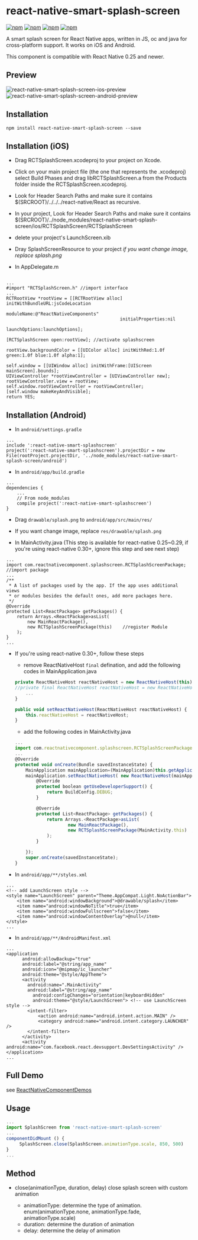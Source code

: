 # react-native-smart-splash-screen

[![npm](https://img.shields.io/npm/v/react-native-smart-splash-screen.svg)](https://www.npmjs.com/package/react-native-smart-splash-screen)
[![npm](https://img.shields.io/npm/dm/react-native-smart-splash-screen.svg)](https://www.npmjs.com/package/react-native-smart-splash-screen)
[![npm](https://img.shields.io/npm/dt/react-native-smart-splash-screen.svg)](https://www.npmjs.com/package/react-native-smart-splash-screen)
[![npm](https://img.shields.io/npm/l/react-native-smart-splash-screen.svg)](https://github.com/react-native-component/react-native-smart-splash-screen/blob/master/LICENSE)

A smart splash screen for React Native apps, written in JS, oc and java for cross-platform support.
It works on iOS and Android.

This component is compatible with React Native 0.25 and newer.

## Preview

![react-native-smart-splash-screen-ios-preview][1]
![react-native-smart-splash-screen-android-preview][2]

## Installation

```
npm install react-native-smart-splash-screen --save
```

## Installation (iOS)

* Drag RCTSplashScreen.xcodeproj to your project on Xcode.

* Click on your main project file (the one that represents the .xcodeproj) select Build Phases and drag libRCTSplashScreen.a from the Products folder inside the RCTSplashScreen.xcodeproj.

* Look for Header Search Paths and make sure it contains $(SRCROOT)/../../../react-native/React as recursive.

* In your project, Look for Header Search Paths and make sure it contains $(SRCROOT)/../node_modules/react-native-smart-splash-screen/ios/RCTSplashScreen/RCTSplashScreen

* delete your project's LaunchScreen.xib

* Dray SplashScreenResource to your project *if you want change image, replace splash.png*

* In AppDelegate.m

```

...
#import "RCTSplashScreen.h" //import interface
...
RCTRootView *rootView = [[RCTRootView alloc] initWithBundleURL:jsCodeLocation
                                                  moduleName:@"ReactNativeComponents"
                                           initialProperties:nil
                                               launchOptions:launchOptions];

[RCTSplashScreen open:rootView]; //activate splashscreen

rootView.backgroundColor = [[UIColor alloc] initWithRed:1.0f green:1.0f blue:1.0f alpha:1];

self.window = [[UIWindow alloc] initWithFrame:[UIScreen mainScreen].bounds];
UIViewController *rootViewController = [UIViewController new];
rootViewController.view = rootView;
self.window.rootViewController = rootViewController;
[self.window makeKeyAndVisible];
return YES;

```


## Installation (Android)

* In `android/settings.gradle`

```
...
include ':react-native-smart-splashscreen'
project(':react-native-smart-splashscreen').projectDir = new File(rootProject.projectDir, '../node_modules/react-native-smart-splash-screen/android')
```

* In `android/app/build.gradle`

```
...
dependencies {
    ...
    // From node_modules
    compile project(':react-native-smart-splashscreen')
}
```

* Drag `drawable/splash.png` to `android/app/src/main/res/`

* If you want change image, replace `res/drawable/splash.png`

* In MainActivity.java (This step is available for react-native 0.25~0.29, if you're using react-native 0.30+, ignore this step and see next step)

```
...
import com.reactnativecomponent.splashscreen.RCTSplashScreenPackage;    //import package
...
/**
 * A list of packages used by the app. If the app uses additional views
 * or modules besides the default ones, add more packages here.
 */
@Override
protected List<ReactPackage> getPackages() {
    return Arrays.<ReactPackage>asList(
        new MainReactPackage(),
        new RCTSplashScreenPackage(this)    //register Module
    );
}
...

```

* If you're using react-native 0.30+, follow these steps

    * remove ReactNativeHost `final` defination, and add the following codes in MainApplication.java

    ```js
    private ReactNativeHost reactNativeHost = new ReactNativeHost(this) {
    //private final ReactNativeHost reactNativeHost = new ReactNativeHost(this) {
        ...
    }

    public void setReactNativeHost(ReactNativeHost reactNativeHost) {
        this.reactNativeHost = reactNativeHost;
    }
    ```

    * add the following codes in MainActivity.java

    ```js
    ...
    import com.reactnativecomponent.splashscreen.RCTSplashScreenPackage;    //import package
    ...
    @Override
    protected void onCreate(Bundle savedInstanceState) {
        MainApplication mainApplication=(MainApplication)this.getApplication();
        mainApplication.setReactNativeHost( new ReactNativeHost(mainApplication) {
            @Override
            protected boolean getUseDeveloperSupport() {
                return BuildConfig.DEBUG;
            }

            @Override
            protected List<ReactPackage> getPackages() {
                return Arrays.<ReactPackage>asList(
                        new MainReactPackage(),
                        new RCTSplashScreenPackage(MainActivity.this)  //register Module
                );
            }

        });
        super.onCreate(savedInstanceState);
    }
    ```

* In `android/app/**/styles.xml`

```
...
<!-- add LaunchScreen style -->
<style name="LaunchScreen" parent="Theme.AppCompat.Light.NoActionBar">
    <item name="android:windowBackground">@drawable/splash</item>
    <item name="android:windowNoTitle">true</item>
    <item name="android:windowFullscreen">false</item>
    <item name="android:windowContentOverlay">@null</item>
</style>
...
```

* In `android/app/**/AndroidManifest.xml`

```
...
<application
      android:allowBackup="true"
      android:label="@string/app_name"
      android:icon="@mipmap/ic_launcher"
      android:theme="@style/AppTheme">
      <activity
        android:name=".MainActivity"
        android:label="@string/app_name"
          android:configChanges="orientation|keyboardHidden"
          android:theme="@style/LaunchScreen"> <!-- use LaunchScreen style -->
        <intent-filter>
            <action android:name="android.intent.action.MAIN" />
            <category android:name="android.intent.category.LAUNCHER" />
        </intent-filter>
      </activity>
      <activity android:name="com.facebook.react.devsupport.DevSettingsActivity" />
</application>
...
```

## Full Demo

see [ReactNativeComponentDemos][0]


## Usage

```js
...
import SplashScreen from 'react-native-smart-splash-screen'
...
componentDidMount () {
     SplashScreen.close(SplashScreen.animationType.scale, 850, 500)
}
...

```

## Method

* close(animationType, duration, delay)
  close splash screen with custom animation

  * animationType: determine the type of animation. enum(animationType.none, animationType.fade, animationType.scale)
  * duration: determine the duration of animation
  * delay: determine the delay of animation


[0]: https://github.com/cyqresig/ReactNativeComponentDemos
[1]: http://cyqresig.github.io/img/react-native-smart-splash-screen-preview-ios-v1.0.0.gif
[2]: http://cyqresig.github.io/img/react-native-smart-splash-screen-preview-android-v1.0.3.gif